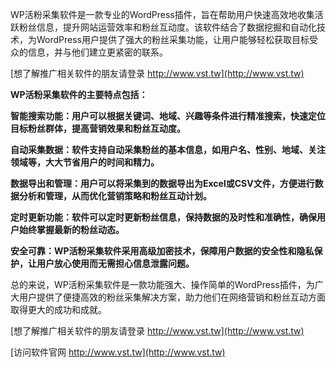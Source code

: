 WP活粉采集软件是一款专业的WordPress插件，旨在帮助用户快速高效地收集活跃粉丝信息，提升网站运营效率和粉丝互动度。该软件结合了数据挖掘和自动化技术，为WordPress用户提供了强大的粉丝采集功能，让用户能够轻松获取目标受众的信息，并与他们建立更紧密的联系。

[想了解推广相关软件的朋友请登录 http://www.vst.tw](http://www.vst.tw)

**WP活粉采集软件的主要特点包括：**

**智能搜索功能：用户可以根据关键词、地域、兴趣等条件进行精准搜索，快速定位目标粉丝群体，提高营销效果和粉丝互动度。**

**自动采集数据：软件支持自动采集粉丝的基本信息，如用户名、性别、地域、关注领域等，大大节省用户的时间和精力。**

**数据导出和管理：用户可以将采集到的数据导出为Excel或CSV文件，方便进行数据分析和管理，从而优化营销策略和粉丝互动计划。**

**定时更新功能：软件可以定时更新粉丝信息，保持数据的及时性和准确性，确保用户始终掌握最新的粉丝动态。**

**安全可靠：WP活粉采集软件采用高级加密技术，保障用户数据的安全性和隐私保护，让用户放心使用而无需担心信息泄露问题。**

总的来说，WP活粉采集软件是一款功能强大、操作简单的WordPress插件，为广大用户提供了便捷高效的粉丝采集解决方案，助力他们在网络营销和粉丝互动方面取得更大的成功和成就。

[想了解推广相关软件的朋友请登录 http://www.vst.tw](http://www.vst.tw)


[访问软件官网 http://www.vst.tw](http://www.vst.tw)
